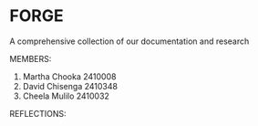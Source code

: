 # FORGE
A comprehensive collection  of our documentation and research

MEMBERS:
1. Martha Chooka 2410008
2. David Chisenga 2410348
3. Cheela Mulilo 2410032

REFLECTIONS:
